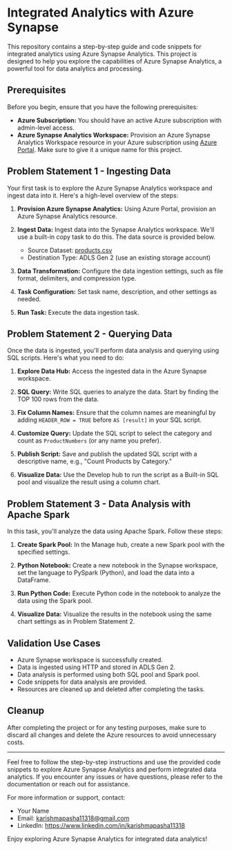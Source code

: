 # Integrated Analytics with Azure Synapse

This repository contains a step-by-step guide and code snippets for integrated analytics using Azure Synapse Analytics. This project is designed to help you explore the capabilities of Azure Synapse Analytics, a powerful tool for data analytics and processing.

## Prerequisites

Before you begin, ensure that you have the following prerequisites:

- **Azure Subscription:** You should have an active Azure subscription with admin-level access.
- **Azure Synapse Analytics Workspace:** Provision an Azure Synapse Analytics Workspace resource in your Azure subscription using [Azure Portal](https://portal.azure.com). Make sure to give it a unique name for this project.

## Problem Statement 1 - Ingesting Data

Your first task is to explore the Azure Synapse Analytics workspace and ingest data into it. Here's a high-level overview of the steps:

1. **Provision Azure Synapse Analytics:** Using Azure Portal, provision an Azure Synapse Analytics resource.

2. **Ingest Data:** Ingest data into the Synapse Analytics workspace. We'll use a built-in copy task to do this. The data source is provided below.

   - Source Dataset: [products.csv](https://raw.githubusercontent.com/MicrosoftLearning/DP-900T00A-Azure-Data-Fundamentals/master/Azure-Synapse/products.csv)
   - Destination Type: ADLS Gen 2 (use an existing storage account)

3. **Data Transformation:** Configure the data ingestion settings, such as file format, delimiters, and compression type.

4. **Task Configuration:** Set task name, description, and other settings as needed.

5. **Run Task:** Execute the data ingestion task.

## Problem Statement 2 - Querying Data

Once the data is ingested, you'll perform data analysis and querying using SQL scripts. Here's what you need to do:

1. **Explore Data Hub:** Access the ingested data in the Azure Synapse workspace.

2. **SQL Query:** Write SQL queries to analyze the data. Start by finding the TOP 100 rows from the data.

3. **Fix Column Names:** Ensure that the column names are meaningful by adding `HEADER_ROW = TRUE` before `AS [result]` in your SQL script.

4. **Customize Query:** Update the SQL script to select the category and count as `ProductNumbers` (or any name you prefer).

5. **Publish Script:** Save and publish the updated SQL script with a descriptive name, e.g., "Count Products by Category."

6. **Visualize Data:** Use the Develop hub to run the script as a Built-in SQL pool and visualize the result using a column chart.

## Problem Statement 3 - Data Analysis with Apache Spark

In this task, you'll analyze the data using Apache Spark. Follow these steps:

1. **Create Spark Pool:** In the Manage hub, create a new Spark pool with the specified settings.

2. **Python Notebook:** Create a new notebook in the Synapse workspace, set the language to PySpark (Python), and load the data into a DataFrame.

3. **Run Python Code:** Execute Python code in the notebook to analyze the data using the Spark pool.

4. **Visualize Data:** Visualize the results in the notebook using the same chart settings as in Problem Statement 2.

## Validation Use Cases

- Azure Synapse workspace is successfully created.
- Data is ingested using HTTP and stored in ADLS Gen 2.
- Data analysis is performed using both SQL pool and Spark pool.
- Code snippets for data analysis are provided.
- Resources are cleaned up and deleted after completing the tasks.

## Cleanup

After completing the project or for any testing purposes, make sure to discard all changes and delete the Azure resources to avoid unnecessary costs.

---

Feel free to follow the step-by-step instructions and use the provided code snippets to explore Azure Synapse Analytics and perform integrated data analytics. If you encounter any issues or have questions, please refer to the documentation or reach out for assistance.

For more information or support, contact:

- Your Name
- Email: karishmapasha11318@gmail.com
- LinkedIn: https://www.linkedin.com/in/karishmapasha11318

Enjoy exploring Azure Synapse Analytics for integrated data analytics!
